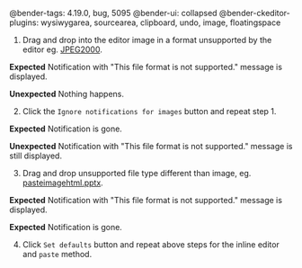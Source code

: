 
@bender-tags: 4.19.0, bug, 5095
@bender-ui: collapsed
@bender-ckeditor-plugins: wysiwygarea, sourcearea, clipboard, undo, image, floatingspace

1. Drag and drop into the editor image in a format unsupported by the editor eg. [JPEG2000](_assets/logo.jp2).

**Expected** Notification with "This file format is not supported." message is displayed.

**Unexpected** Nothing happens.

2. Click the `Ignore notifications for images` button and repeat step 1.

**Expected** Notification is gone.

**Unexpected** Notification with "This file format is not supported." message is still displayed.

3. Drag and drop unsupported file type different than image, eg. [pasteimagehtml.pptx](_assets/pasteimagehtml.pptx).

**Expected** Notification with "This file format is not supported." message is displayed.

**Expected** Notification is gone.

4. Click `Set defaults` button and repeat above steps for the inline editor and `paste` method.
